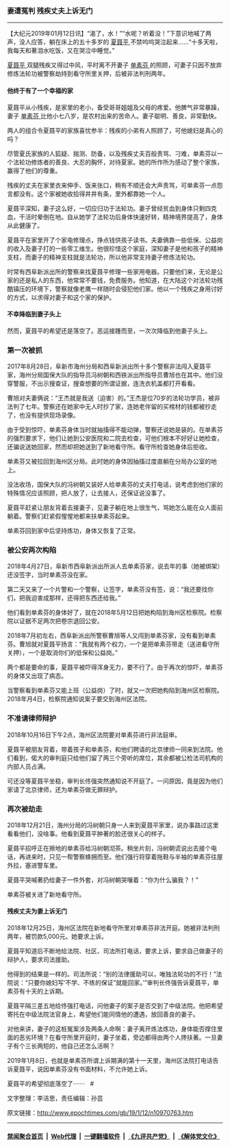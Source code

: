 ### 妻遭冤判 残疾丈夫上诉无门
------------------------

<p>
 【大纪元2019年01月12日讯】“渴了，水！”“水呢？听着没！”下意识地喊了两声，没人应答，躺在床上的五十多岁的
 <a href="http://www.epochtimes.com/gb/tag/%E5%A4%8F%E8%81%82%E5%B9%B3.html">
  夏聂平
 </a>
 不禁呜呜哭泣起来……“十多天啦，我每天和著泪水吃饭，又在哭泣中睡觉。”
</p>
<p>
 <a href="http://www.epochtimes.com/gb/tag/%E5%A4%8F%E8%81%82%E5%B9%B3.html">
  夏聂平
 </a>
 双腿残疾又得过中风，平时离不开妻子
 <a href="http://www.epochtimes.com/gb/tag/%E5%8D%95%E7%B4%A0%E8%8A%AC.html">
  单素芬
 </a>
 的照顾，可妻子只因不放弃修炼法轮功被警察劫持到看守所里关押，后被非法判刑两年。
</p>
<h4>
 他终于有了一个幸福的家
</h4>
<p>
 夏聂平从小残疾，是家里的老小，备受哥哥姐姐及父母的疼爱。他脾气非常暴躁，妻子
 <a href="http://www.epochtimes.com/gb/tag/%E5%8D%95%E7%B4%A0%E8%8A%AC.html">
  单素芬
 </a>
 比他小七八岁，是农村出来的苦命人。妻子聪明、善良，非常勤快。
</p>
<p>
 两人的组合令夏聂平的家族喜忧参半：残疾的小弟有人照顾了，可他媳妇是真心的吗？
</p>
<p>
 尽管夏氏家族的人狐疑、揣测、防备，以及残疾丈夫百般责骂、刁难，单素芬以一个法轮功修炼者的善良、大忍的胸怀，对待夏家。她的所作所为感动了整个家族，赢得了他们的尊重。
</p>
<p>
 残疾的丈夫在家里衣来伸手、饭来张口，稍有不顺还会大声责骂，可单素芬一点怨言都没有。这个家被她收拾得井井有条，里外都靠她一个人。
</p>
<p>
 夏聂平深知，妻子这么好，一切应归功于法轮功。妻子曾经贫血到身体只剩四克血，干活时晕倒在地。自从她学了法轮功后身体快速好转，精神境界提高了，身体从此健康了。
</p>
<p>
 夏聂平在家里开了个家电修理点，挣点钱供孩子读书。夫妻俩靠一些低保、公益岗的收入及妻子打的一些零工维生。他很珍惜这个家庭，深知妻子是他和孩子的精神支柱，而妻子的精神支柱就是法轮功，所以他非常支持妻子修炼法轮功。
</p>
<p>
 时常有西阜新派出所的警察来找夏聂平修理一些家用电器。只要他们来，无论是公家的还是私人的东西，他常常不要钱，免费服务。他知道，在大陆这个对法轮功残酷镇压的环境下，警察就像老鹰一样随时会侵犯他们家。他以一个残疾之身用讨好的方式，以求得对妻子和这个家的保护。
</p>
<h4>
 不幸降临到妻子头上
</h4>
<p>
 然而，夏聂平的希望还是落空了。恶运接踵而至，一次次降临到他妻子头上。
</p>
<h3>
 第一次被抓
</h3>
<p>
 2017年8月28日，阜新市海州分局和西阜新派出所十多个警察非法闯入夏聂平家，海州分局国保大队的指导员冯树朝和西铁派出所指导员曹旭也在其中。他们没穿警服，不出示搜查证，搜查想要的所谓证据，连洗衣机盖都打开看看。
</p>
<p>
 曹旭对夫妻俩说：“王杰就是我送（迫害）的。”王杰是位70岁的法轮功学员，被非法判了七年。警察还在她家中无人时抄了家，连她老伴留的买棺材的钱都被抄走了，也没有提供现场录像。
</p>
<p>
 由于受到惊吓，单素芬身体当时就抽搐得不能动弹，警察还说她是装的。在单素芬的强烈要求下，他们让她到公安医院和二院去检查，可他们根本不好好让她检查，还骗说送她回家，然而却把她送到了新地看守所。看守所检查她身体后拒收。
</p>
<p>
 单素芬又被拉回到海州区分局。此时她的身体因抽搐过度直躺在分局办公室的地上。
</p>
<p>
 没法收场，国保大队的冯树朝又装好人给单素芬的丈夫打电话，说考虑到他们家的特殊情况应该照顾，把人放了，让去接人，还保证说没事了。
</p>
<p>
 夏聂平赶紧让朋友背着去接妻子，见妻子躺在地上很生气，骂她怎么能在众人面前躺着。警察们赶紧假惺惺地都来扶单素芬起来。
</p>
<p>
 单素芬回到家中后坚持炼功，身体又恢复了正常。
</p>
<h3>
 被公安两次构陷
</h3>
<p>
 2018年4月27日，阜新市西阜新派出所派人去单素芬家，说去年的事（她被绑架）还没签字，当时单素芬没在家。
</p>
<p>
 第二天又来了一个片警和一个警察，让签字，单素芬没有签，说：“我还要找你们，把我迫害成那样，还得把东西还给我。”
</p>
<p>
 他们看到单素芬的身体好了，就在2018年5月12日把她构陷到海州区检察院。检察院以证据不足两次把卷宗退回公安。
</p>
<p>
 2018年7月初左右，西阜新派出所警察曹旭等人又闯到单素芬家，没有看到单素芬。曹旭就对夏聂平扬言：“我就有两个权力，一个是把单素芬带走（送进看守所关押），一个是取消你们的低保和公益岗。”
</p>
<p>
 两个都是要命的事，夏聂平被吓得浑身无力，要不行了。由于再次的惊吓，单素芬的身体又出现了病态。
</p>
<p>
 当警察看到单素芬又能上班（公益岗）了时，就又一次把她构陷到海州区检察院。2018年月4日，检察院通知说案子要交到海州区法院。
</p>
<h3>
 不准请律师辩护
</h3>
<p>
 2018年10月16日下午2点，海州区法院要对单素芬进行非法庭审。
</p>
<p>
 夏聂平被朋友背着，带着孩子和单素芬，和他们聘请的北京律师一同来到法院。他们看到，偌大的审判庭只给他们留了两三个旁听的席位，其余都被公检法司机构的内部人员占满。
</p>
<p>
 可还没等夏聂平坐稳，审判长佟强突然通知说不开庭了。一问原因，竟是因为他们家请了北京律师，还为单素芬做无罪辩护。
</p>
<h3>
 再次被劫走
</h3>
<p>
 2018年12月21日，海州分局的冯树朝只身一人来到夏聂平家里，说办事路过这里看看他们，没啥事。他看到夏聂平肿著的脸还很关心的样子。
</p>
<p>
 夏聂平招呼正在擦地的单素芬给冯树朝沏茶。稍坐片刻，冯树朝谎说出去接个电话，再进来时，只见一帮警察蜂拥而至。他们强行将穿着拖鞋与半袖的单素芬往屋外拉，塞进警车里。
</p>
<p>
 夏聂平哭喊著扔给妻子一件外套，对冯树朝哭嚷着：“你为什么骗我？！”
</p>
<p>
 单素芬被关进了新地看守所。
</p>
<h4>
 <b>
  残疾丈夫为妻上诉无门
 </b>
</h4>
<p>
 2018年12月25日，海州区法院在新地看守所里对单素芬非法开庭。她被非法判刑两年，被罚款5,000元。她要求上诉。
</p>
<p>
 夏聂平知道后不断地给法院、社区、司法所打电话，要求上诉，要求自己做妻子的辩护人，要求司法援助。
</p>
<p>
 他得到的结果是一样的。司法所说：“别的法律援助可以，唯独法轮功的不行！”法院说：“只要你媳妇写‘不学、不练的保证”就能回家。’”审判长佟强告诉夏聂平，单素芬有十天的上诉期。
</p>
<p>
 夏聂平隔三差五地给佟强打电话，问他妻子的案子是否交到了中级法院。他把希望寄托在中级法院法官身上，希望他们能同情他的遭遇，放回善良的妻子。
</p>
<p>
 对他来讲，妻子的这桩冤案涉及两条人命啊：妻子离开炼法炼功，身体能否撑住里面的恶劣环境？在看守所里开庭时，妻子坐着，旁边都得由两个人搀扶著。一旦妻子有个三长两短的，他自己还怎么活啊？
</p>
<p>
 2019年1月8日，也就是单素芬所谓上诉期满的第十一天里，海州区法院打电话告诉夏聂平，说因单素芬没有书面材料，不允许她上诉。
</p>
<p>
 夏聂平的希望彻底落空了⋯⋯   #
</p>
<p>
 文字整理：李洁思，责任编辑：孙芸
</p>

原文链接：http://www.epochtimes.com/gb/19/1/12/n10970763.htm


------------------------
#### [禁闻聚合首页](https://github.com/gfw-breaker/banned-news/blob/master/README.md) &nbsp;|&nbsp; [Web代理](https://github.com/gfw-breaker/open-proxy/blob/master/README.md) &nbsp;|&nbsp; [一键翻墙软件](https://github.com/gfw-breaker/nogfw/blob/master/README.md) &nbsp;|&nbsp; [《九评共产党》](https://github.com/gfw-breaker/9ping.md/blob/master/README.md#九评之一评共产党是什么) &nbsp;|&nbsp; [《解体党文化》](https://github.com/gfw-breaker/jtdwh.md/blob/master/README.md#绪论)